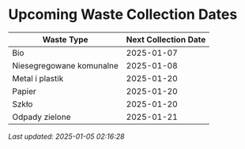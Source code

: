 # Upcoming Waste Collection Dates

| Waste Type | Next Collection Date |
|------------|----------------------|
| Bio | 2025-01-07 |
| Niesegregowane komunalne | 2025-01-08 |
| Metal i plastik | 2025-01-20 |
| Papier | 2025-01-20 |
| Szkło | 2025-01-20 |
| Odpady zielone | 2025-01-21 |


*Last updated: 2025-01-05 02:16:28*
